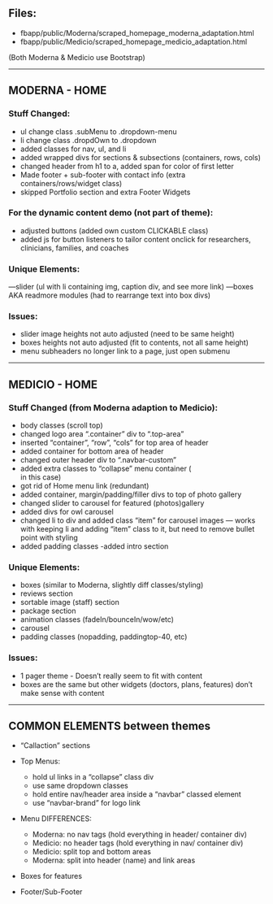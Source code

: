## Files:
- fbapp/public/Moderna/scraped_homepage_moderna_adaptation.html 
- fbapp/public/Medicio/scraped_homepage_medicio_adaptation.html

(Both Moderna & Medicio use Bootstrap)

***

## MODERNA - HOME

### Stuff Changed:
- ul change class .subMenu to .dropdown-menu
- li change class .dropdOwn to .dropdown
- added classes for nav, ul, and li
- added wrapped divs for sections & subsections (containers, rows, cols)
- changed header from h1 to a, added span for color of first letter
- Made footer + sub-footer with contact info (extra containers/rows/widget class)
- skipped Portfolio section and extra Footer Widgets

### For the dynamic content demo (not part of theme):
- adjusted buttons (added own custom CLICKABLE class) 
- added js for button listeners to tailor content onclick for researchers, clinicians, families, and coaches

### Unique Elements:
  —slider (ul with li containing img, caption div, and see more link)
  —boxes AKA readmore modules (had to rearrange text into box divs)


### Issues:
- slider image heights not auto adjusted (need to be same height)
- boxes heights not auto adjusted (fit to contents, not all same height)
- menu subheaders no longer link to a page, just open submenu

***
## MEDICIO - HOME

### Stuff Changed (from Moderna adaption to Medicio):
- body classes (scroll top)
- changed logo area “.container” div to “.top-area”
- inserted “container”, “row”, “cols” for top area of header
- added container for bottom area of header
- changed outer header div to “.navbar-custom”
- added extra classes to “collapse” menu container (<nav> in this case)
- got rid of Home menu link (redundant)
- added container, margin/padding/filler divs to top of photo gallery
- changed slider to carousel for featured (photos)gallery
- added divs for owl carousel
- changed li to div and added class “item” for carousel images 
  — works with keeping li and adding “item” class to it, but need to remove bullet point with styling
- added padding classes
-added intro section

### Unique Elements:
- boxes (similar to Moderna, slightly diff classes/styling)
- reviews section
- sortable image (staff) section
- package section
- animation classes (fadeIn/bounceIn/wow/etc)
- carousel
- padding classes (nopadding, paddingtop-40, etc)

### Issues:
- 1 pager theme - Doesn’t really seem to fit with content
- boxes are the same but other widgets (doctors, plans, features) don’t make sense with content

***

## COMMON ELEMENTS between themes

- “Callaction” sections
- Top Menus:
	- hold ul links in a “collapse” class div
	- use same dropdown classes
	- hold entire nav/header area inside a “navbar” classed element
	- use “navbar-brand” for logo link
- Menu DIFFERENCES:
	- Moderna: no nav tags (hold everything in header/ container div)
	- Medicio: no header tags (hold everything in nav/ container div)	
	- Medicio: split top and bottom areas
	- Moderna: split into header (name) and link areas

- Boxes for features
- Footer/Sub-Footer
